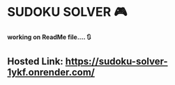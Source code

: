 # SUDOKU SOLVER 🎮

#### working on ReadMe file.... 🔃

## Hosted Link: https://sudoku-solver-1ykf.onrender.com/
